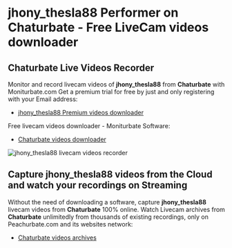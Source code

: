 # jhony_thesla88 Performer on Chaturbate - Free LiveCam videos downloader

## Chaturbate Live Videos Recorder

Monitor and record livecam videos of **jhony_thesla88** from **Chaturbate** with Moniturbate.com
Get a premium trial for free by just and only registering with your Email address:
* [jhony_thesla88 Premium videos downloader](https://moniturbate.com/request-demo-licence-key.html)

Free livecam videos downloader - Moniturbate Software:
* [Chaturbate videos downloader](https://moniturbate.com/moniturbate-download-software.html)

![jhony_thesla88 livecam videos recorder](https://peachurnet.com/templates/moniturbate-software.png)


## Capture jhony_thesla88 videos from the Cloud and watch your recordings on Streaming

Without the need of downloading a software, capture **jhony_thesla88** livecam videos from **Chaturbate** 100% online.
Watch Livecam archives from **Chaturbate** unlimitedly from thousands of existing recordings, only on Peachurbate.com and its websites network:
* [Chaturbate videos archives](https://peachurnet.com/)